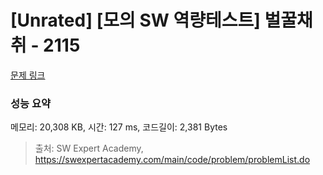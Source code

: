 # [Unrated] [모의 SW 역량테스트] 벌꿀채취 - 2115 

[문제 링크](https://swexpertacademy.com/main/code/problem/problemDetail.do?contestProbId=AV5V4A46AdIDFAWu) 

### 성능 요약

메모리: 20,308 KB, 시간: 127 ms, 코드길이: 2,381 Bytes



> 출처: SW Expert Academy, https://swexpertacademy.com/main/code/problem/problemList.do